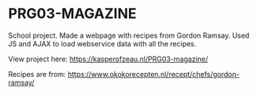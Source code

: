 # PRG03-MAGAZINE
School project. Made a webpage with recipes from Gordon Ramsay. 
Used JS and AJAX to load webservice data with all the recipes.

View project here: 
https://kasperofzeau.nl/PRG03-magazine/

Recipes are from: 
https://www.okokorecepten.nl/recept/chefs/gordon-ramsay/
